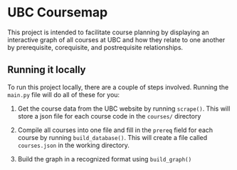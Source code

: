 # UBC Coursemap

This project is intended to facilitate course planning by displaying an interactive graph of all courses at UBC and how they relate to one another by prerequisite, corequisite, and postrequisite relationships.

## Running it locally

To run this project locally, there are a couple of steps involved. Running the `main.py` file will do all of these for you:

1. Get the course data from the UBC website by running `scrape()`. This will store a json file for each course code in the `courses/` directory

2. Compile all courses into one file and fill in the `prereq` field for each course by running `build_database()`. This will create a file called `courses.json` in the working directory.

3. Build the graph in a recognized format using `build_graph()`

